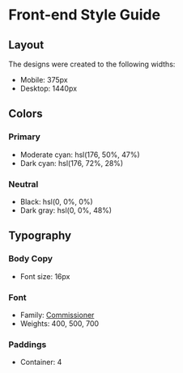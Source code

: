 # Front-end Style Guide

## Layout

The designs were created to the following widths:

- Mobile: 375px
- Desktop: 1440px

## Colors

### Primary

- Moderate cyan: hsl(176, 50%, 47%)
- Dark cyan: hsl(176, 72%, 28%)

### Neutral

- Black: hsl(0, 0%, 0%)
- Dark gray: hsl(0, 0%, 48%)

## Typography

### Body Copy

- Font size: 16px

### Font

- Family: [Commissioner](https://fonts.google.com/specimen/Commissioner)
- Weights: 400, 500, 700

### Paddings

- Container: 4